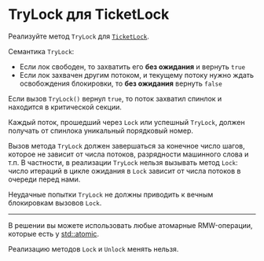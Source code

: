 # TryLock для TicketLock

Реализуйте метод `TryLock` для [`TicketLock`](ticket_lock.hpp).

Семантика `TryLock`:

* Если лок свободен, то захватить его **без ожидания** и вернуть `true`
* Если лок захвачен другим потоком, и текущему потоку нужно ждать освобождения блокировки, то **без ожидания** вернуть `false`

Если вызов `TryLock()` вернул `true`, то поток захватил спинлок и находится в критической секции.

Каждый поток, прошедший через `Lock` или успешный `TryLock`, должен получать от спинлока уникальный порядковый номер.

Вызов метода `TryLock` должен завершаться за конечное число шагов, которое не зависит от числа потоков, разрядности машинного слова и т.п. В частности, в реализации `TryLock` нельзя вызывать метод `Lock`: число итераций в цикле ожидания в `Lock` зависит от числа потоков в очереди перед нами.

Неудачные попытки `TryLock` не должны приводить к вечным блокировкам вызовов `Lock`. 

---

В решении вы можете использовать любые атомарные RMW-операции, которые есть у [std::atomic](https://en.cppreference.com/w/cpp/atomic/atomic).

Реализацию методов `Lock` и `Unlock` менять нельзя.
